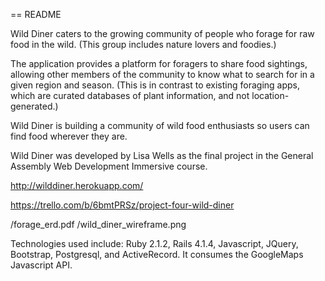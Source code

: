 == README

Wild Diner caters to the growing community of people who forage for raw food in the wild. (This group includes nature lovers and foodies.) 

The application provides a platform for foragers to share food sightings, allowing other members of the community to know what to search for in a given region and season. (This is in contrast to existing foraging apps, which are curated databases of plant information, and not location-generated.) 

Wild Diner is building a community of wild food enthusiasts so users can find food wherever they are.

Wild Diner was developed by Lisa Wells as the final project in the General Assembly Web Development Immersive course.

http://wilddiner.herokuapp.com/

https://trello.com/b/6bmtPRSz/project-four-wild-diner

/forage_erd.pdf
/wild_diner_wireframe.png

Technologies used include: Ruby 2.1.2, Rails 4.1.4, Javascript, JQuery, Bootstrap, Postgresql, and ActiveRecord. It consumes the GoogleMaps Javascript API.






